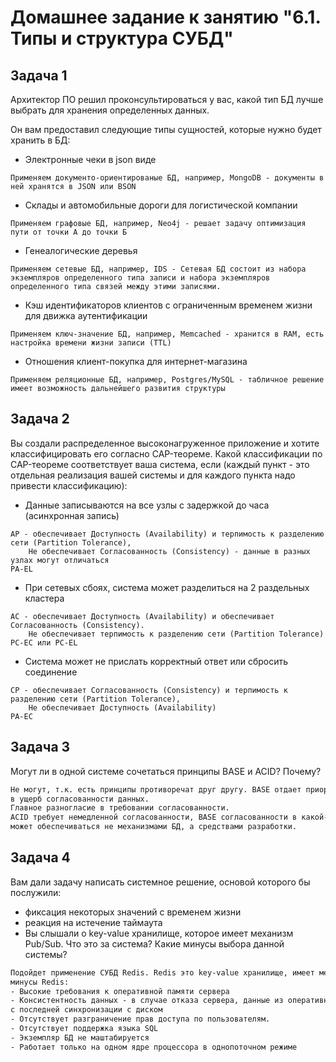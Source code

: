 # Домашнее задание к занятию "6.1. Типы и структура СУБД"

## Задача 1

Архитектор ПО решил проконсультироваться у вас, какой тип БД лучше выбрать для хранения определенных данных.

Он вам предоставил следующие типы сущностей, которые нужно будет хранить в БД:

- Электронные чеки в json виде

```Применяем документо-ориентированые БД, например, MongoDB - документы в ней хранятся в JSON или BSON```

- Склады и автомобильные дороги для логистической компании

```Применяем графовые БД, например, Neo4j - решает задачу оптимизация пути от точки А до точки Б```

- Генеалогические деревья

```Применяем сетевые БД, например, IDS - Сетевая БД состоит из набора экземпляров определенного типа записи и набора экземпляров определенного типа связей между этими записями.```

- Кэш идентификаторов клиентов с ограниченным временем жизни для движка аутентификации

```Применяем ключ-значение БД, например, Memcached - хранится в RAM, есть настройка времени жизни записи (TTL)```

- Отношения клиент-покупка для интернет-магазина

```Применяем реляционные БД, например, Postgres/MySQL - табличное решение имеет возможность дальнейшего развития структуры```

## Задача 2

Вы создали распределенное высоконагруженное приложение и хотите классифицировать его согласно CAP-теореме. Какой классификации по CAP-теореме соответствует ваша система, если (каждый пункт - это отдельная реализация вашей системы и для каждого пункта надо привести классификацию):

- Данные записываются на все узлы с задержкой до часа (асинхронная запись)

```text
AP - обеспечивает Доступность (Availability) и терпимость к разделению сети (Partition Tolerance), 
    Не обеспечивает Согласованность (Consistency) - данные в разных узлах могут отличаться
PA-EL 
```

- При сетевых сбоях, система может разделиться на 2 раздельных кластера

```text
AС - обеспечивает Доступность (Availability) и обеспечивает Согласованность (Consistency). 
    Не обеспечивает терпимость к разделению сети (Partition Tolerance)
PС-EС или PС-EL
```

- Система может не прислать корректный ответ или сбросить соединение

```text
CP - обеспечивает Согласованность (Consistency) и терпимость к разделению сети (Partition Tolerance), 
    Не обеспечивает Доступность (Availability)
PA-EC
```

## Задача 3

Могут ли в одной системе сочетаться принципы BASE и ACID? Почему?

```txt
Не могут, т.к. есть принципы противоречат друг другу. BASE отдает приоритет высокой производительности/доступности
в ущерб согласованности данных.
Главное разногласие в требовании согласованности.
ACID требует немедленной согласованности, BASE согласованности в какой-то момент времени в будущем, и согласованность
может обеспечиваться не механизмами БД, а средствами разработки.
```

## Задача 4

Вам дали задачу написать системное решение, основой которого бы послужили:

- фиксация некоторых значений с временем жизни
- реакция на истечение таймаута
- Вы слышали о key-value хранилище, которое имеет механизм Pub/Sub. Что это за система? Какие минусы выбора данной системы?

```txt
Подойдет применение СУБД Redis. Redis это key-value хранилище, имеет механизм Pub/Sub и TTL с возможностью реакции на его истечение.
минусы Redis:
- Высокие требования к оперативной памяти сервера
- Консистентность данных - в случае отказа сервера, данные из оперативной памяти будут утеряны и сохранятся только данные 
с последней синхронизации с диском
- Отсутствует разграничение прав доступа по пользователям.
- Отсутствует поддержка языка SQL
- Экземпляр БД не маштабируется
- Работает только на одном ядре процессора в однопоточном режиме
```
